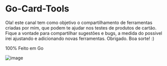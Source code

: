 # Go-Card-Tools
Ola! este canal tem como objetivo o compartilhamento de ferramentas criadas por mim, que podem te ajudar nos testes de produtos de cartão.
Fique a vontade para compartilhar sugestões e bugs, a medida do possivel irei ajustando e adicionando novas ferramentas.
Obrigado.
Boa sorte!
:) 

100% Feito em Go

![image](https://github.com/Juniornewxt/Go-Card-Tools/assets/55773021/31e3fd72-a474-4c27-8b0c-332f07883bc8)


